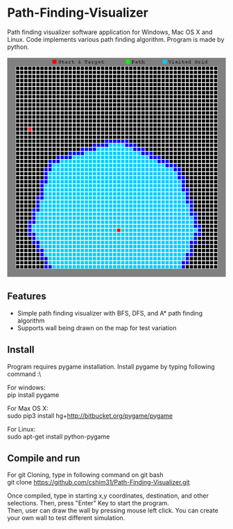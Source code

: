 # Path-Finding-Visualizer
Path finding visualizer software application for Windows, Mac OS X and Linux. Code implements various path finding algorithm. Program is made by python. <br/><br/>
<img src = "img/portfolio2.png" alt = "Screenshot of a path finding visualizer program" style = "max-width:100%;"/> <br/>
## Features
* Simple path finding visualizer with BFS, DFS, and A* path finding algorithm
* Supports wall being drawn on the map for test variation

## Install
Program requires pygame installation. Install pygame by typing following command :\

For windows:\
pip install pygame

For Max OS X:\
sudo pip3 install hg+http://bitbucket.org/pygame/pygame

For Linux:\
sudo apt-get install python-pygame

## Compile and run
For git Cloning, type in following command on git bash\
git clone https://github.com/cshim31/Path-Finding-Visualizer.git

Once compiled, type in starting x,y coordinates, destination, and other selections. Then, press "Enter" Key to start the program.\
Then, user can draw the wall by pressing mouse left click. You can create your own wall to test different simulation.

